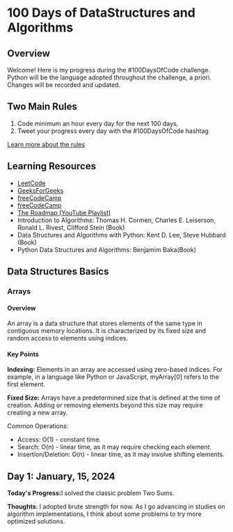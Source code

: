 <h1> 100 Days of DataStructures and Algorithms</h1>
<h2>Overview</h2>
<p>Welcome! Here is my progress during the #100DaysOfCode challenge. Python will be the language adopted throughout the challenge, a priori. Changes will be recorded and updated.</p>
<h2>Two Main Rules</h2>
<ol>
    <li>Code minimum an hour every day for the next 100 days.</li>
    <li>Tweet your progress every day with the #100DaysOfCode hashtag</li>
</ol>
<p><a href="https://www.100daysofcode.com/rules/">Learn more about the rules</a></p>
<h2>Learning Resources</h2>
<ul>
    <li><a href='https://leetcode.com/'>LeetCode</a></li>
    <li><a href='https://www.geeksforgeeks.org/tag/python-dsa-exercises/'>GeeksForGeeks</a></li>
    <li><a href='https://www.freecodecamp.org/news/learn-data-structures-and-algorithms/'>freeCodeCamp</a></li>
    <li><a href='https://www.freecodecamp.org/news/learn-data-structures-and-algorithms/'>freeCodeCamp</a></li>
    <li><a href='https://www.youtube.com/playlist?list=PLkZYeFmDuaN2-KUIv-mvbjfKszIGJ4FaY'> The Roadmap (YouTube Playlist)</a></li>
    <li>Introduction to Algorithms: Thomas H. Cormen, Charles E. Leiserson, Ronald L. Rivest, Clifford Stein (Book)</li>
    <li>Data Structures and Algorithms with Python: Kent D. Lee, Steve Hubbard (Book)</li>
    <li>Python Data Structures and Algorithms: Benjamim Baka(Book)</li>
</ul>


<h2>Data Structures Basics</h2>

<h3>Arrays</h3>

<h4>Overview</h4>
<p>An array is a data structure that stores elements of the same type in contiguous memory locations. It is characterized by its fixed size and random access to elements using indices.
</p>

<h4>Key Points</h4>
<p><strong>Indexing:</strong> Elements in an array are accessed using zero-based indices. For example, in a language like Python or JavaScript, myArray[0] refers to the first element.</p>

<p><strong>Fixed Size:</strong> Arrays have a predetermined size that is defined at the time of creation. Adding or removing elements beyond this size may require creating a new array.</p>

<p>Common Operations:</p>

<ul>
    <li>Access: O(1) - constant time.</li>
    <li>Search: O(n) - linear time, as it may require checking each element.</li>
    <li>Insertion/Deletion: O(n) - linear time, as it may involve shifting elements.</li>
</ul>


<h2>Day 1: January, 15, 2024</h2>
<p>
    <strong>Today's Progress:</strong>I solved the classic problem Two Sums. 
</p>
<p>
    <strong>Thoughts</strong>: I adopted brute strength for now. As I go advancing 
    in studies on algorithm implementations, I think about some problems to try more 
    optimized solutions.
</p>
